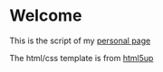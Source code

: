 # Welcome

This is the script of my [personal page](https://slafon11.github.io/suzannelafon/)

The html/css template is from [html5up](https://html5up.net/)

